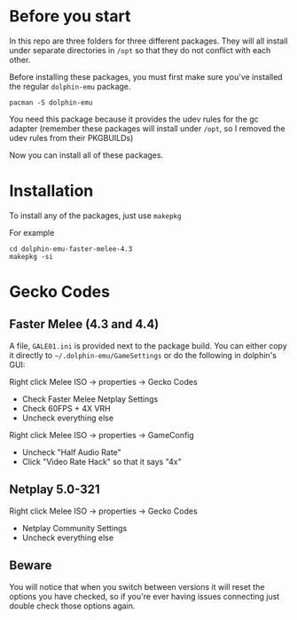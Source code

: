 # Before you start

In this repo are three folders for three different packages. They will all install under separate directories in `/opt` so that they do not conflict with each other.

Before installing these packages, you must first make sure you've installed the regular `dolphin-emu` package.

`pacman -S dolphin-emu`

You need this package because it provides the udev rules for the gc adapter (remember these packages will install under `/opt`, so I removed the udev rules from their PKGBUILDs)

Now you can install all of these packages.

# Installation

To install any of the packages, just use `makepkg`

For example

    cd dolphin-emu-faster-melee-4.3
    makepkg -si

# Gecko Codes

## Faster Melee (4.3 and 4.4)

A file, `GALE01.ini` is provided next to the package build. You can either copy it directly to `~/.dolphin-emu/GameSettings` or do the following in dolphin's GUI:

Right click Melee ISO -> properties -> Gecko Codes

* Check Faster Melee Netplay Settings
* Check 60FPS + 4X VRH
* Uncheck everything else

Right click Melee ISO -> properties -> GameConfig

* Uncheck "Half Audio Rate"
* Click "Video Rate Hack" so that it says "4x"

## Netplay 5.0-321

Right click Melee ISO -> properties -> Gecko Codes

* Netplay Community Settings
* Uncheck everything else

## Beware

You will notice that when you switch between versions it will reset the options you have checked, so if you're ever having issues connecting just double check those options again.

